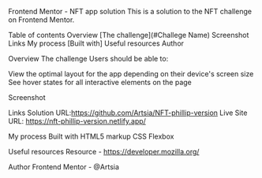 Frontend Mentor - NFT app solution
This is a solution to the NFT  challenge on Frontend Mentor. 

Table of contents
Overview
[The challenge](#Challege Name)
Screenshot
Links
My process
[Built with]
Useful resources
Author

Overview
The challenge
Users should be able to:

View the optimal layout for the app depending on their device's screen size
See hover states for all interactive elements on the page


Screenshot



Links
Solution URL:https://github.com/Artsia/NFT-phillip-version
Live Site URL: https://nft-phillip-version.netlify.app/

My process
Built with
HTML5 markup
CSS
Flexbox

Useful resources
Resource - https://developer.mozilla.org/

Author
Frontend Mentor - @Artsia








